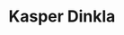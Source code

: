 ---
layout: team-member
first_name: Kasper
last_name: Dinkla
title: "Kasper Dinkla"
key: dinkla
permalink: /persons/dinkla/
role: alumniOld
email: kasper.dinkla@gmail.com
image: /assets/images/team/dinkla.png
organization: Harvard University
position:
website: https://vcg.seas.harvard.edu/people/kasper-dinkla
---